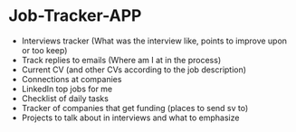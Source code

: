 # Job-Tracker-APP
- Interviews tracker (What was the interview like, points to improve upon or too keep)
- Track replies to emails (Where am I at in the process)  
- Current CV (and other CVs according to the job description)
- Connections at companies
- LinkedIn top jobs for me
- Checklist of daily tasks
- Tracker of companies that get funding (places to send sv to)
- Projects to talk about in interviews and what to emphasize  


